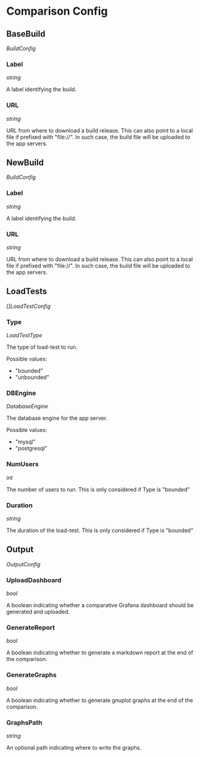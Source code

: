 # Comparison Config

## BaseBuild 

*BuildConfig*

### Label

*string*

A label identifying the build.

### URL

*string*

URL from where to download a build release. This can also point to a local file if prefixed with "file://". In such case, the build file will be uploaded to the app servers.

## NewBuild

*BuildConfig*

### Label

*string*

A label identifying the build.

### URL

*string*

URL from where to download a build release. This can also point to a local file if prefixed with "file://". In such case, the build file will be uploaded to the app servers.

## LoadTests 

*[]LoadTestConfig*

### Type 

*LoadTestType*

The type of load-test to run.

Possible values:
- "bounded"
- "unbounded"

### DBEngine

*DatabaseEngine*

The database engine for the app server.

Possible values:
- "mysql"
- "postgresql"

### NumUsers

*int*

The number of users to run. This is only considered if Type is "bounded"

### Duration 

*string*

The duration of the load-test. This is only considered if Type is "bounded"

## Output

*OutputConfig*

### UploadDashboard 

*bool*

A boolean indicating whether a comparative Grafana dashboard should be generated and uploaded.

### GenerateReport

*bool*

A boolean indicating whether to generate a markdown report at the end of the comparison.

### GenerateGraphs

*bool*

A boolean indicating whether to generate gnuplot graphs at the end of the comparison.

### GraphsPath 

*string*

An optional path indicating where to write the graphs.
